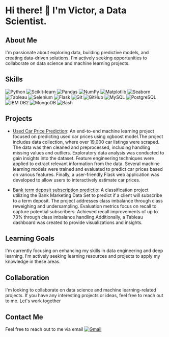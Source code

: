 # Hi there! 👋 I'm Victor, a Data Scientist.

## About Me

I'm passionate about exploring data, building predictive models, and creating data-driven solutions. I'm actively seeking opportunities to collaborate on data science and machine learning projects.

## Skills

![Python](https://img.shields.io/badge/-Python-blue?style=flat-square&logo=python&logoColor=white)
![Scikit-learn](https://img.shields.io/badge/-Scikit--learn-orange?style=flat-square&logo=scikit-learn&logoColor=white)
![Pandas](https://img.shields.io/badge/-Pandas-yellow?style=flat-square&logo=pandas&logoColor=white)
![NumPy](https://img.shields.io/badge/-NumPy-yellow?style=flat-square&logo=numpy&logoColor=white)
![Matplotlib](https://img.shields.io/badge/-Matplotlib-yellow?style=flat-square&logo=matplotlib&logoColor=white)
![Seaborn](https://img.shields.io/badge/-Seaborn-yellow?style=flat-square&logo=matplotlib&logoColor=white)
![Tableau](https://img.shields.io/badge/-Tableau-yellow?style=flat-square&logo=tableau&logoColor=white)
![Selenium](https://img.shields.io/badge/-Selenium-green?style=flat-square&logo=selenium&logoColor=white)
![Flask](https://img.shields.io/badge/-Flask-green?style=flat-square&logo=flask&logoColor=white)
![Git](https://img.shields.io/badge/-Git-blueviolet?style=flat-square&logo=git&logoColor=white)
![GitHub](https://img.shields.io/badge/-GitHub-blueviolet?style=flat-square&logo=github&logoColor=white)
![MySQL](https://img.shields.io/badge/-MySQL-blue?style=flat-square&logo=mysql&logoColor=white)
![PostgreSQL](https://img.shields.io/badge/-PostgreSQL-blue?style=flat-square&logo=postgresql&logoColor=white)
![IBM DB2](https://img.shields.io/badge/-IBM%20DB2-blue?style=flat-square&logo=ibm&logoColor=white)
![MongoDB](https://img.shields.io/badge/-MongoDB-green?style=flat-square&logo=mongodb&logoColor=white)
![Bash](https://img.shields.io/badge/-Bash-black?style=flat-square&logo=gnu-bash&logoColor=white)

## Projects

- [Used Car Price Prediction](https://github.com/vaadewoyin/used-car-price-prediction): An end-to-end machine learning project focused on predicting used car prices using xgboost model.The project includes data collection, where over 19,000 car listings were scraped. The data was then cleaned and preprocessed, including handling missing values and outliers. Exploratory data analysis was conducted to gain insights into the dataset. Feature engineering techniques were applied to extract relevant information from the data. Several machine learning models were trained and evaluated to predict car prices based on various features. Finally, a user-friendly Flask web application was developed to allow users to interactively estimate car prices.

- [Bank term deposit subscription predictio](https://github.com/vaadewoyin/Bank-term-deposit-subscription-prediction): A classification project utilizing the Bank Marketing Data Set to predict if a client will subscribe to a term deposit. The project addresses class imbalance through class reweighing and undersampling. Evaluation metrics focus on recall to capture potential subscribers. Achieved recall improvements of up to 73% through class imbalance handling.Additionally, a Tableau dashboard was created to provide visualizations and insights.


## Learning Goals

I'm currently focusing on enhancing my skills in data engineering and deep learning. I'm actively seeking learning resources and projects to apply my knowledge in these areas.

## Collaboration

I'm looking to collaborate on data science and machine learning-related projects. If you have any interesting projects or ideas, feel free to reach out to me. Let's work together

## Contact Me

Feel free to reach out to me via email  [![Gmail](https://img.shields.io/badge/-Gmail-red?style=flat-square&logo=gmail&logoColor=white)](mailto:victoradewoyinva@gmail.com)
